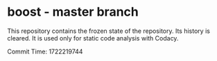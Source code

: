 # boost - master branch

This repository contains the frozen state of the repository.
Its history is cleared. It is used only for static code
analysis with Codacy.

Commit Time: 1722219744